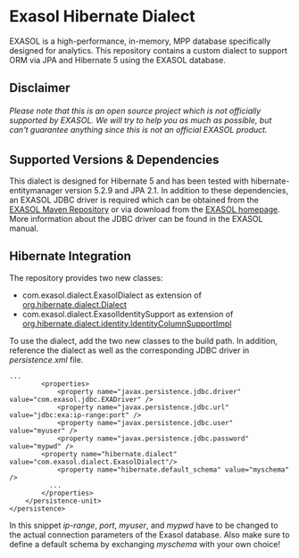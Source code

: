 # Exasol Hibernate Dialect

EXASOL is a high-performance, in-memory, MPP database specifically designed for analytics. This repository contains a custom dialect to support ORM via JPA and Hibernate 5 using the EXASOL database.

## Disclaimer

###### Please note that this is an open source project which is not officially supported by EXASOL. We will try to help you as much as possible, but can't guarantee anything since this is not an official EXASOL product.

## Supported Versions & Dependencies
This dialect is designed for Hibernate 5 and has been tested with hibernate-entitymanager version 5.2.9 and JPA 2.1. In addition to these dependencies, an EXASOL JDBC driver is required which can be obtained from the [EXASOL Maven Repository](https://maven.exasol.com) or via download from the [EXASOL homepage](http://www.exasol.com). More information about the JDBC driver can be found in the EXASOL manual.

## Hibernate Integration

The repository provides two new classes: 
- com.exasol.dialect.ExasolDialect as extension of [org.hibernate.dialect.Dialect](http://docs.jboss.org/hibernate/orm/5.0/javadocs/org/hibernate/dialect/Dialect.html)
- com.exasol.dialect.ExasolIdentitySupport as extension of [org.hibernate.dialect.identity.IdentityColumnSupportImpl](http://docs.jboss.org/hibernate/orm/5.0/javadocs/org/hibernate/dialect/identity/IdentityColumnSupportImpl.html)

To use the dialect, add the two new classes to the build path. In addition, reference the dialect as well as the corresponding JDBC driver in *persistence.xml* file.

```
...
        <properties>
            <property name="javax.persistence.jdbc.driver" value="com.exasol.jdbc.EXADriver" />
            <property name="javax.persistence.jdbc.url" value="jdbc:exa:ip-range:port" />
            <property name="javax.persistence.jdbc.user" value="myuser" />
            <property name="javax.persistence.jdbc.password" value="mypwd" />
	    <property name="hibernate.dialect" value="com.exasol.dialect.ExasolDialect"/>
            <property name="hibernate.default_schema" value="myschema" />
          ...
        </properties>
    </persistence-unit>
</persistence>
```
In this snippet *ip-range*, *port*, *myuser*, and *mypwd* have to be changed to the actual connection parameters of the Exasol database. Also make sure to define a default schema by exchanging *myschema* with your own choice!
